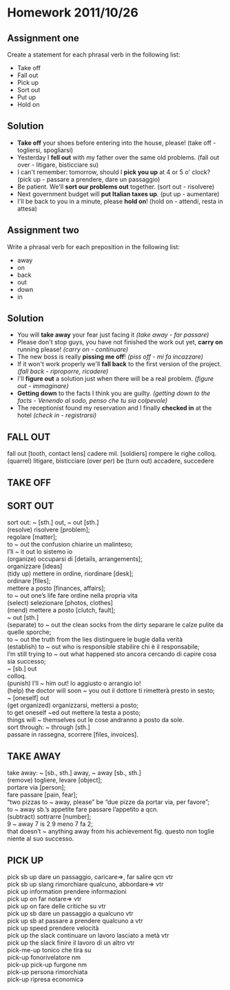 # Homework 2011/10/26

## Assignment one
  
Create a statement for each phrasal verb in the following list:

 -   Take off
 -   Fall out
 -   Pick up
 -   Sort out
 -   Put up
 -   Hold on
           
## Solution
* __Take off__ your shoes before entering into the house, please! (take off - togliersi, spogliarsi)  
* Yesterday I __fell out__ with my father over the same old problems.  (fall out over - litigare, bisticciare su)  
* I can't remember:  tomorrow, should I __pick you up__ at 4 or 5 o' clock? (pick up - passare a prendere, dare un passaggio)  
* Be patient. We'll __sort our problems out__ together. (sort out - risolvere)  
* Next government budget will __put Italian taxes up__. (put up - aumentare)  
* I'll be back to you in a minute, please __hold on__! (hold on - attendi, resta in attesa)  
                 
## Assignment two
Write a phrasal verb for each preposition in the following list: 

 *  away
 *  on
 *  back
 *  out
 *  down
 *  in
      
## Solution
* You will __take away__ your fear just facing it *(take away - far passare)*    
* Please don't stop guys, you have not finished the work out yet, __carry on__ running please! *(carry on - continuare)*  
* The new boss is really __pissing me off__! *(piss off - mi fa incazzare)*  
* If it won't work properly we'll __fall back__ to the first version of the project. *(fall back - riproporre, ricadere)*  
* I'll __figure out__ a solution just when there will be a real problem. *(figure out - immaginare)*  
* __Getting down__ to the facts I think you are guilty. *(getting down  to the facts - Venendo al sodo, penso che tu sia colpevole)*  
* The receptionist found my reservation and I finally __checked in__ at the hotel *(check in - registrarsi)*  
     
FALL OUT
--------
fall out
  [tooth, contact lens] cadere
  mil. [soldiers] rompere le righe
  colloq. (quarrel) litigare, bisticciare (over per)
  be (turn out) accadere, succedere

TAKE OFF
--------
 

SORT OUT
--------
sort out: ~ [sth.] out, ~ out [sth.]  
  (resolve) risolvere [problem];  
    regolare [matter];  
    to ~ out the confusion chiarire un malinteso;  
    I’ll ~ it out lo sistemo io  
  (organize) occuparsi di [details, arrangements];  
    organizzare [ideas]  
  (tidy up) mettere in ordine, riordinare [desk];  
    ordinare [files];  
    mettere a posto [finances, affairs];  
    to ~ out one’s life fare ordine nella propria vita  
  (select) selezionare [photos, clothes]  
  (mend) mettere a posto [clutch, fault];  
    ~ out [sth.]  
  (separate) to ~ out the clean socks from the dirty separare le calze pulite da quelle sporche;  
    to ~ out the truth from the lies distinguere le bugie dalla verità  
  (establish) to ~ out who is responsible stabilire chi è il responsabile;  
    I’m still trying to ~ out what happened sto ancora cercando di capire cosa sia successo;  
    ~ [sb.] out  
    colloq.  
  (punish) I’ll ~ him out! lo aggiusto o arrangio io!  
  (help) the doctor will soon ~ you out il dottore ti rimetterà presto in sesto;  
    ~ [oneself] out  
  (get organized) organizzarsi, mettersi a posto;  
    to get oneself ~ed out mettere la testa a posto;  
    things will ~ themselves out le cose andranno a posto da sole.  
    sort through: ~ through [sth.]  
    passare in rassegna, scorrere [files, invoices].  

TAKE AWAY
---------
take away: ~ [sb., sth.] away, ~ away [sb., sth.]  
  (remove) togliere, levare [object];  
    portare via [person];  
    fare passare [pain, fear];  
    “two pizzas to ~ away, please” be “due pizze da portar via, per favore”;  
    to ~ away sb.’s appetite fare passare l’appetito a qcn.  
  (subtract) sottrarre [number];  
    9 ~ away 7 is 2 9 meno 7 fa 2;  
    that doesn’t ~ anything away from his achievement fig. questo non toglie niente al suo successo.  

PICK UP
-------
pick sb up			        dare un passaggio, caricare⇒, far salire qcn vtr  
pick sb up		          slang	rimorchiare qualcuno, abbordare⇒ vtr  
pick up information			prendere informazioni  
pick up on			        far notare⇒ vtr  
pick up on			        fare delle critiche su vtr  
pick up sb			        dare un passaggio a qualcuno vtr  
pick up sb at			      passare a prendere qualcuno a vtr  
pick up speed			      prendere velocità  
pick up the slack			  continuare un lavoro lasciato a metà vtr  
pick up the slack			  finire il lavoro di un altro vtr  
pick-me-up			        tonico che tira su  
pick-up			            fonorivelatore nm  
pick-up		              pick-up	furgone nm  
pick-up			            persona rimorchiata  
pick-up			            ripresa economica  